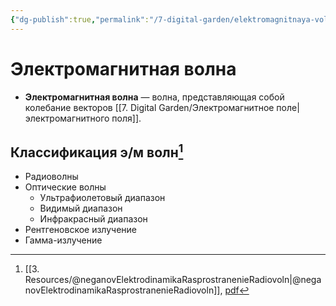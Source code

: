 ```yaml
---
{"dg-publish":true,"permalink":"/7-digital-garden/elektromagnitnaya-volna/","dgHomeLink":true,"dgPassFrontmatter":false}
---
```



# Электромагнитная волна

- **Электромагнитная волна** — волна, представляющая собой колебание векторов [[7. Digital Garden/Электромагнитное поле|электромагнитного поля]].

## Классификация э/м волн[^1]

- Радиоволны
- Оптические волны
    - Ультрафиолетовый диапазон
    - Видимый диапазон
    - Инфракрасный диапазон
- Рентгеновское излучение
- Гамма-излучение

[^1]: [[3. Resources/@neganovElektrodinamikaRasprostranenieRadiovoln|@neganovElektrodinamikaRasprostranenieRadiovoln]], [pdf](zotero://open-pdf/library/items/XN5K97GI?page=11&annotation=39PSWGRD)
